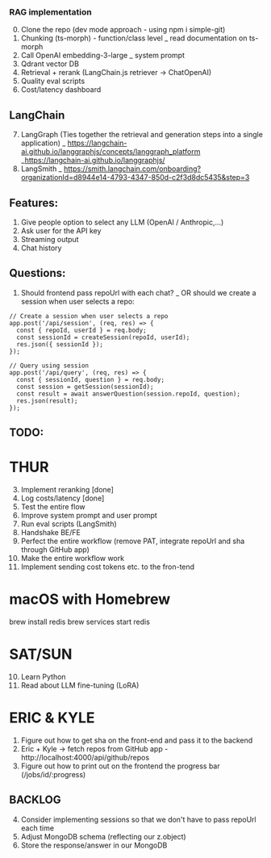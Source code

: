### RAG implementation

0. Clone the repo (dev mode approach - using npm i simple-git)
1. Chunking (ts-morph) - function/class level
   \_ read documentation on ts-morph
2. Call OpenAI embedding-3-large
   \_ system prompt
3. Qdrant vector DB
4. Retrieval + rerank (LangChain.js retriever -> ChatOpenAI)
5. Quality eval scripts
6. Cost/latency dashboard

## LangChain

7. LangGraph (Ties together the retrieval and generation steps into a single application)
   \_ https://langchain-ai.github.io/langgraphjs/concepts/langgraph_platform
   \_https://langchain-ai.github.io/langgraphjs/
8. LangSmith
   \_ https://smith.langchain.com/onboarding?organizationId=d8944e14-4793-4347-850d-c2f3d8dc5435&step=3

## Features:

1. Give people option to select any LLM (OpenAI / Anthropic,...)
2. Ask user for the API key
3. Streaming output
4. Chat history

## Questions:

1. Should frontend pass repoUrl with each chat?
   \_ OR should we create a session when user selects a repo:

```
// Create a session when user selects a repo
app.post('/api/session', (req, res) => {
  const { repoId, userId } = req.body;
  const sessionId = createSession(repoId, userId);
  res.json({ sessionId });
});

// Query using session
app.post('/api/query', (req, res) => {
  const { sessionId, question } = req.body;
  const session = getSession(sessionId);
  const result = await answerQuestion(session.repoId, question);
  res.json(result);
});
```

## TODO:

# THUR

3. Implement reranking [done]
4. Log costs/latency [done]
5. Test the entire flow
6. Improve system prompt and user prompt
7. Run eval scripts (LangSmith)
8. Handshake BE/FE
9. Perfect the entire workflow (remove PAT, integrate repoUrl and sha through GitHub app)
10. Make the entire workflow work
11. Implement sending cost tokens etc. to the fron-tend

# macOS with Homebrew

brew install redis
brew services start redis

# SAT/SUN

10. Learn Python
11. Read about LLM fine-tuning (LoRA)

# ERIC & KYLE

1. Figure out how to get sha on the front-end and pass it to the backend
2. Eric + Kyle -> fetch repos from GitHub app - http://localhost:4000/api/github/repos
3. Figure out how to print out on the frontend the progress bar (/jobs/id/:progress)

## BACKLOG

4. Consider implementing sessions so that we don't have to pass repoUrl each time
5. Adjust MongoDB schema (reflecting our z.object)
6. Store the response/answer in our MongoDB
